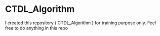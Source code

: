 # CTDL_Algorithm

I created this repository ( CTDL_Algorithm ) for training purpose only. Feel free to do anything in this repo
